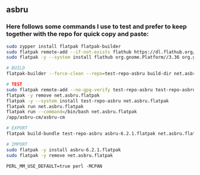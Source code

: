 ## asbru

### Here follows some commands I use to test and prefer to keep together with the repo for quick copy and paste:
```bash
sudo zypper install flatpak flatpak-builder
sudo flatpak remote-add --if-not-exists flathub https://dl.flathub.org/repo/flathub.flatpakrepo
sudo flatpak -y --system install flathub org.gnome.Platform//3.36 org.gnome.Sdk//3.36

# BUILD
flatpak-builder --force-clean --repo=test-repo-asbru build-dir net.asbru.flatpak.json

# TEST
sudo flatpak remote-add --no-gpg-verify test-repo-asbru test-repo-asbru
flatpak -y remove net.asbru.flatpak
flatpak -y --system install test-repo-asbru net.asbru.flatpak
flatpak run net.asbru.flatpak
flatpak run --command=/bin/bash net.asbru.flatpak
/app/asbru-cm/asbru-cm

# EXPORT
flatpak build-bundle test-repo-asbru asbru-6.2.1.flatpak net.asbru.flatpak

# IMPORT
sudo flatpak -y install asbru-6.2.1.flatpak
sudo flatpak -y remove net.asbru.flatpak

```

`PERL_MM_USE_DEFAULT=true perl -MCPAN`
